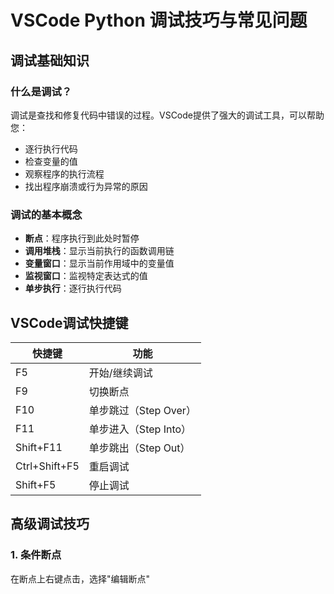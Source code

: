# VSCode Python 调试技巧与常见问题

## 调试基础知识

### 什么是调试？

调试是查找和修复代码中错误的过程。VSCode提供了强大的调试工具，可以帮助您：

- 逐行执行代码
- 检查变量的值
- 观察程序的执行流程
- 找出程序崩溃或行为异常的原因

### 调试的基本概念

- **断点**：程序执行到此处时暂停
- **调用堆栈**：显示当前执行的函数调用链
- **变量窗口**：显示当前作用域中的变量值
- **监视窗口**：监视特定表达式的值
- **单步执行**：逐行执行代码

## VSCode调试快捷键

| 快捷键 | 功能 |
|-------|------|
| F5 | 开始/继续调试 |
| F9 | 切换断点 |
| F10 | 单步跳过（Step Over）|
| F11 | 单步进入（Step Into）|
| Shift+F11 | 单步跳出（Step Out）|
| Ctrl+Shift+F5 | 重启调试 |
| Shift+F5 | 停止调试 |

## 高级调试技巧

### 1. 条件断点

在断点上右键点击，选择"编辑断点"